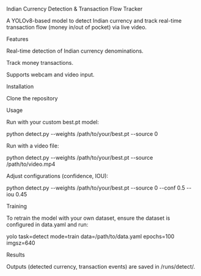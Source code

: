 Indian Currency Detection & Transaction Flow Tracker

A YOLOv8-based model to detect Indian currency and track real-time transaction flow (money in/out of pocket) via live video.


Features

Real-time detection of Indian currency denominations.

Track money transactions.

Supports webcam and video input.


Installation

Clone the repository


Usage

Run with your custom best.pt model:

python detect.py --weights /path/to/your/best.pt --source 0


Run with a video file:

python detect.py --weights /path/to/your/best.pt --source /path/to/video.mp4


Adjust configurations (confidence, IOU):

python detect.py --weights /path/to/your/best.pt --source 0 --conf 0.5 --iou 0.45


Training

To retrain the model with your own dataset, ensure the dataset is configured in data.yaml and run:

yolo task=detect mode=train data=/path/to/data.yaml epochs=100 imgsz=640

Results

Outputs (detected currency, transaction events) are saved in /runs/detect/.
